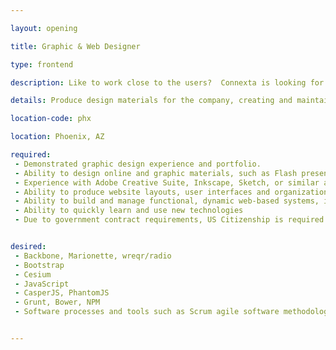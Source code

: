 ```yaml
---

layout: opening

title: Graphic & Web Designer

type: frontend

description: Like to work close to the users?  Connexta is looking for an experienced Graphic & Web Designer to craft design materials for the company, creating and maintaining the brand image across our company web presence and the dynamic web applications created for our customers. Interested? Send us your resume and/or a link to your portfolio.

details: Produce design materials for the company, creating and maintaining the brand image and integrity of our company and products. You’ll define our brand, crafting creative materials, marketing presentations, logos, web & social media graphics, proposals graphics, and be hands-on managing the the company web presence.

location-code: phx

location: Phoenix, AZ

required:
 - Demonstrated graphic design experience and portfolio. ​
 - Ability to design online and graphic materials, such as Flash presentation layouts, PNGs, JPGs, GIFs, screen designs/prototypes, and Web page retouching and enhancements
 - Experience with Adobe Creative Suite, Inkscape, Sketch, or similar applications
 - Ability to produce website layouts, user interfaces and organizational strategies using wireframe tools such as Balsamiq.
 - Ability to build and manage functional, dynamic web-based systems, including design, coding, and support for responsive/adaptive design working with HTML5/CSS3/less. 
 - Ability to quickly learn and use new technologies
 - Due to government contract requirements, US Citizenship is required 


desired:
 - Backbone, Marionette, wreqr/radio
 - Bootstrap
 - Cesium
 - JavaScript
 - CasperJS, PhantomJS
 - Grunt, Bower, NPM
 - Software processes and tools such as Scrum agile software methodology


---
```

